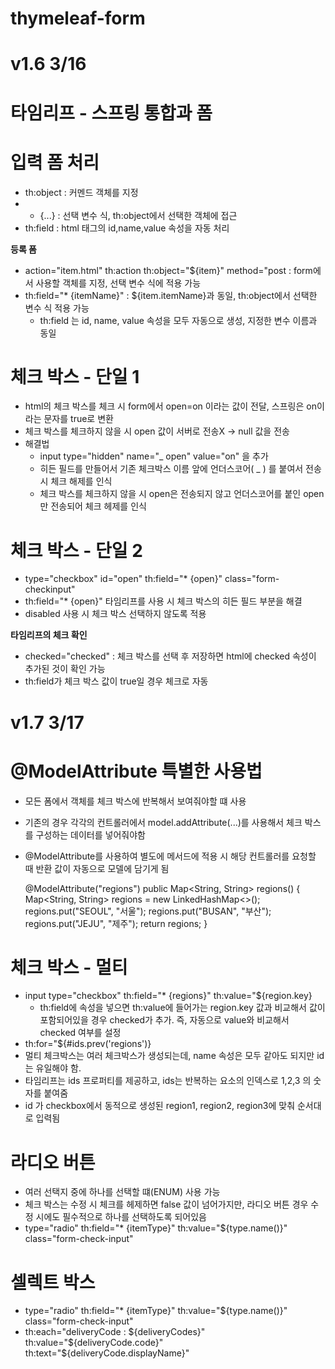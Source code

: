 # thymeleaf-form
# v1.6 3/16
# 타임리프 - 스프링 통합과 폼
# 입력 폼 처리
- th:object : 커멘드 객체를 지정
- * {...} : 선택 변수 식, th:object에서 선택한 객체에 접근
- th:field : html 태그의 id,name,value 속성을 자동 처리

**등록 폼** 
- action="item.html" th:action th:object="${item}" method="post : form에서 사용할 객체를 지정, 선택 변수 식에 적용 가능
- th:field="* {itemName}" : ${item.itemName}과 동일, th:object에서 선택한 변수 식 적용 가능
  - th:field 는 id, name, value 속성을 모두 자동으로 생성, 지정한 변수 이름과 동일

# 체크 박스 - 단일 1
- html의 체크 박스를 체크 시 form에서 open=on 이라는 값이 전달, 스프링은 on이라는 문자를 true로 변환
- 체크 박스를 체크하지 않을 시 open 값이 서버로 전송X -> null 값을 전송
- 해결법
  - input type="hidden" name="_ open" value="on" 을 추가
  - 히든 필드를 만들어서 기존 체크박스 이름 앞에 언더스코어( _ ) 를 붙여서 전송 시 체크 해제를 인식
  - 체크 박스를 체크하지 않을 시 open은 전송되지 않고 언더스코어를 붙인 open만 전송되어 체크 헤제를 인식

# 체크 박스 - 단일 2
- type="checkbox" id="open" th:field="* {open}" class="form-checkinput"
- th:field="* {open}" 타임리프를 사용 시 체크 박스의 히든 필드 부분을 해결
- disabled 사용 시 체크 박스 선택하지 않도록 적용

**타임리프의 체크 확인**
- checked="checked" : 체크 박스를 선택 후 저장하면 html에 checked 속성이 추가된 것이 확인 가능
- th:field가 체크 박스 값이 true일 경우 체크로 자동 

# v1.7 3/17
# @ModelAttribute 특별한 사용법
- 모든 폼에서 객체를 체크 박스에 반복해서 보여줘야할 떄 사용
- 기존의 경우 각각의 컨트롤러에서 model.addAttribute(...)를 사용해서 체크 박스를 구성하는 데이터를 넣어줘야함
- @ModelAttribute를 사용하여 별도에 메서드에 적용 시 해당 컨트롤러를 요청할 때 반환 값이 자동으로 모델에 담기게 됨

    @ModelAttribute("regions")
    public Map<String, String> regions() {
     Map<String, String> regions = new LinkedHashMap<>();
     regions.put("SEOUL", "서울");
     regions.put("BUSAN", "부산");
     regions.put("JEJU", "제주");
     return regions;
    }
    
# 체크 박스 - 멀티
- input type="checkbox" th:field="* {regions}" th:value="${region.key}
  - th:field에 속성을 넣으면 th:value에 들어가는 region.key 값과 비교해서 값이 포함되어있을 경우 checked가 추가. 즉, 자동으로 value와 비교해서 checked 여부를 설정
-  th:for="${#ids.prev('regions')}
  - 멀티 체크박스는 여러 체크박스가 생성되는데, name 속성은 모두 같아도 되지만 id는 유일해야 함.
  - 타임리프는 ids 프로퍼티를 제공하고, ids는 반복하는 요소의 인덱스로 1,2,3 의 숫자를 붙여줌
- id 가 checkbox에서 동적으로 생성된 region1, region2, region3에 맞춰 순서대로 입력됨

# 라디오 버튼
- 여러 선택지 중에 하나를 선택할 떄(ENUM) 사용 가능
- 체크 박스는 수정 시 체크를 헤제하면 false 값이 넘어가지만, 라디오 버튼 경우 수정 시에도 필수적으로 하나를 선택하도록 되어있음
- type="radio" th:field="* {itemType}" th:value="${type.name()}" class="form-check-input"

# 셀렉트 박스
- type="radio" th:field="* {itemType}" th:value="${type.name()}" class="form-check-input"
- th:each="deliveryCode : ${deliveryCodes}" th:value="${deliveryCode.code}" th:text="${deliveryCode.displayName}"
